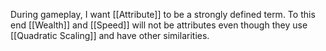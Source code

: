 During gameplay, I want [[Attribute]] to be a strongly defined term. To this end [[Wealth]] and [[Speed]] will not be attributes even though they use [[Quadratic Scaling]] and have other similarities.